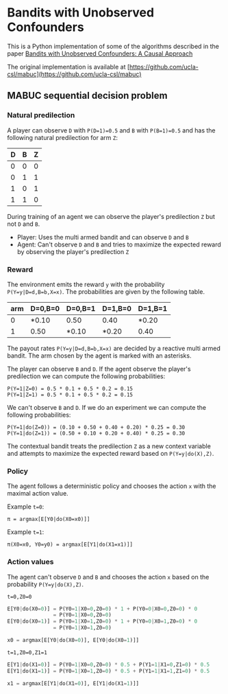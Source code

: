 # Bandits with Unobserved Confounders
This is a Python implementation of some of the algorithms described in the paper [Bandits with Unobserved Confounders: A Causal Approach](https://ftp.cs.ucla.edu/pub/stat_ser/r460.pdf)

The original implementation is available at [https://github.com/ucla-csl/mabuc](https://github.com/ucla-csl/mabuc)

## MABUC sequential decision problem

### Natural predilection
A player can observe `D` with `P(D=1)=0.5` and `B` with `P(B=1)=0.5` and has the following natural predilection for arm `Z`:

| D | B | Z |
|---|---|---|
| 0 | 0 | 0 |
| 0 | 1 | 1 |
| 1 | 0 | 1 |
| 1 | 1 | 0 |

During training of an agent we can observe the player's predilection `Z` but not `D` and `B`.

* Player: Uses the multi armed bandit and can observe `D` and `B`
* Agent: Can't observe `D` and `B` and tries to maximize the expected reward by observing the player's predilection `Z`

### Reward
The environment emits the reward `y` with the probability `P(Y=y|D=d,B=b,X=x)`. The probabilities are given by the following table.

arm | D=0,B=0 | D=0,B=1 | D=1,B=0 | D=1,B=1 |
---|---|---|---|---|
0 | *0.10 | 0.50 | 0.40 | *0.20 |
1 | 0.50 | *0.10 | *0.20 | 0.40 |

The payout rates `P(Y=y|D=d,B=b,X=x)` are decided by a reactive multi armed bandit. The arm chosen by the agent is marked with an asterisks.

The player can observe `B` and `D`. If the agent observe the player's predilection we can compute the following probabilities:
```
P(Y=1|Z=0) = 0.5 * 0.1 + 0.5 * 0.2 = 0.15
P(Y=1|Z=1) = 0.5 * 0.1 + 0.5 * 0.2 = 0.15
```
We can't observe `B` and `D`. If we do an experiment we can compute the following probabilities:

```
P(Y=1|do(Z=0)) = (0.10 + 0.50 + 0.40 + 0.20) * 0.25 = 0.30
P(Y=1|do(Z=1)) = (0.50 + 0.10 + 0.20 + 0.40) * 0.25 = 0.30
```

The contextual bandit treats the predilection `Z` as a new context variable and attempts to maximize the expected reward based on `P(Y=y|do(X),Z)`.

### Policy
The agent follows a deterministic policy and chooses the action `x` with the maximal action value.

Example `t=0`:
```
π = argmax[E[Y0|do(X0=x0)]]
```

Example `t=1`:
```
π(X0=x0, Y0=y0) = argmax[E[Y1|do(X1=x1)]]
```

### Action values
The agent can't observe `D` and `B` and chooses the action `x` based on the probability `P(Y=y|do(X),Z)`.

`t=0,Z0=0`
``` Python
E[Y0|do(X0=0)] = P(Y0=1|X0=0,Z0=0) * 1 + P(Y0=0|X0=0,Z0=0) * 0
               = P(Y0=1|X0=0,Z0=0)
E[Y0|do(X0=1)] = P(Y0=1|X0=1,Z0=0) * 1 + P(Y0=0|X0=1,Z0=0) * 0
               = P(Y0=1|X0=1,Z0=0)

x0 = argmax[E[Y0|do(X0=0)], E[Y0|do(X0=1)]]
```

`t=1,Z0=0,Z1=1`
``` Python
E[Y1|do(X1=0)] = P(Y0=1|X0=0,Z0=0) * 0.5 + P(Y1=1|X1=0,Z1=0) * 0.5
E[Y1|do(X1=1)] = P(Y0=1|X0=1,Z0=0) * 0.5 + P(Y1=1|X1=1,Z1=0) * 0.5

x1 = argmax[E[Y1|do(X1=0)], E[Y1|do(X1=1)]]
```



